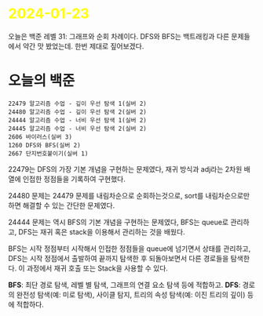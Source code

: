 # <span style="color:yellow">2024-01-23</span>

오늘은 백준 레벨 31: 그래프와 순회 차례이다.
DFS와 BFS는 백트래킹과 다른 문제들에서 약간 맛 봤었는데. 한번 제대로 짚어보겠다.

# 오늘의 백준
```
22479 알고리즘 수업 - 깊이 우선 탐색 1(실버 2)
24480 알고리즘 수업 - 깊이 우선 탐색 2(실버 2)
24444 알고리즘 수업 - 너비 우선 탐색 1(실버 2)
24445 알고리즘 수업 - 너비 우선 탐색 2(실버 2)
2606 바이러스(실버 3)
1260 DFS와 BFS(실버 2)
2667 단지번호붙이기(실버 1)
```


22479는 DFS의 가장 기본 개념을 구현하는 문제였다, 재귀 방식과 adj라는 2차원 배열에 인접한 정점들을 기록하여 구현했다.

24480 문제는 24479 문제를 내림차순으로 순회하는것으로, sort를 내림차순으로만 하면 해결할 수 있는 간단한 문제였다.


24444 문제는 역시 BFS의 기본 개념을 구현하는 문제였다, BFS는 queue로 관리하고, DFS는 재귀 혹은 stack을 이용해서 관리하는 것을 배웠다.

BFS는 시작 정점부터 시작해서 인접한 정점들을 queue에 넘기면서 상태를 관리하고,
DFS는 시작 정점에서 출발하여 끝까지 탐색한 후 되돌아보면서 다른 경로들을 탐색한다. 이 과정에서 재귀 호출 또는 Stack을 사용할 수 있다.

**BFS**: 최단 경로 탐색, 레벨 별 탐색, 그래프의 연결 요소 탐색 등에 적합하고.
**DFS**: 경로의 완전성 탐색(예: 미로 탐색), 사이클 탐지, 트리의 속성 탐색(예: 이진 트리의 깊이) 등에 적합하다.
